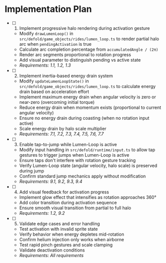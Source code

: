 # Implementation Plan

- [ ] 1. Implement progressive halo rendering during activation gesture
  - Modify `drawLumenLoop()` in `src/defold/game_objects/rides/lumen_loop.ts` to render partial halo arc when `pendingActivation` is true
  - Calculate arc completion percentage from `accumulatedAngle / (2π)`
  - Render arc segments proportional to rotation progress
  - Add visual parameter to distinguish pending vs active state
  - _Requirements: 1.1, 1.2, 1.3_

- [ ] 2. Implement inertia-based energy drain system
  - Modify `updateLumenLoopState()` in `src/defold/game_objects/rides/lumen_loop.ts` to calculate energy drain based on acceleration effort
  - Implement maximum energy drain when angular velocity is zero or near-zero (overcoming initial torque)
  - Reduce energy drain when momentum exists (proportional to current angular velocity)
  - Ensure no energy drain during coasting (when no rotation input active)
  - Scale energy drain by halo scale multiplier
  - _Requirements: 7.1, 7.2, 7.3, 7.4, 7.5, 7.6, 7.7_

- [ ] 3. Enable tap-to-jump while Lumen-Loop is active
  - Modify input handling in `src/defold/runtime/input.ts` to allow tap gestures to trigger jumps when Lumen-Loop is active
  - Ensure taps don't interfere with rotation gesture tracking
  - Verify Lumen-Loop state (angular velocity, halo scale) is preserved during jump
  - Confirm standard jump mechanics apply without modification
  - _Requirements: 9.1, 9.2, 9.3, 9.4_

- [ ] 4. Add visual feedback for activation progress
  - Implement glow effect that intensifies as rotation approaches 360°
  - Add color transition during activation sequence
  - Ensure smooth visual transition from partial to full halo
  - _Requirements: 1.2, 9.2_

- [ ] 5. Validate edge cases and error handling
  - Test activation with invalid sprite state
  - Verify behavior when energy depletes mid-rotation
  - Confirm helium injection only works when airborne
  - Test rapid pinch gestures and scale clamping
  - Validate deactivation conditions
  - _Requirements: All requirements_

